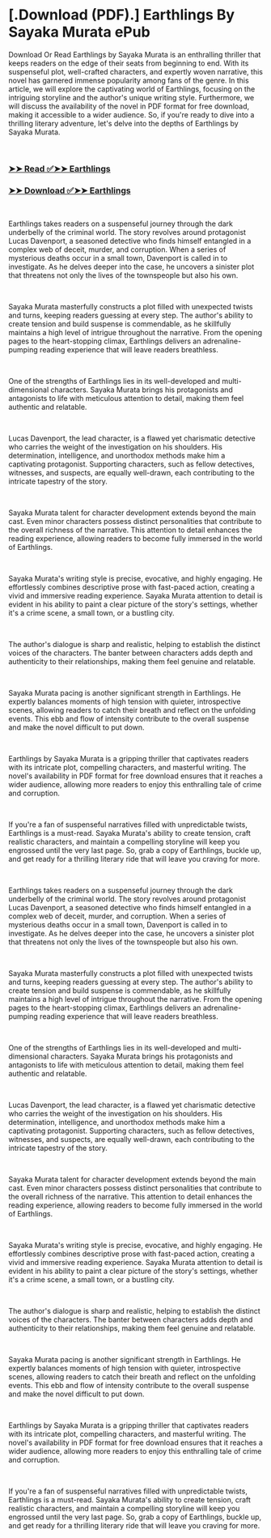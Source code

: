 # [.Download (PDF).] Earthlings By Sayaka Murata ePub

<p>Download Or Read Earthlings by Sayaka Murata is an enthralling thriller that keeps readers on the edge of their seats from beginning to end. With its suspenseful plot, well-crafted characters, and expertly woven narrative, this novel has garnered immense popularity among fans of the genre. In this article, we will explore the captivating world of Earthlings, focusing on the intriguing storyline and the author's unique writing style. Furthermore, we will discuss the availability of the novel in PDF format for free download, making it accessible to a wider audience. So, if you're ready to dive into a thrilling literary adventure, let's delve into the depths of Earthlings by Sayaka Murata.</p>
<p>&nbsp;</p>

### [➤➤ Read ✅➤➤ Earthlings](https://thehelpfulbooks.blogspot.com/id/50269327)

### [➤➤ Download ✅➤➤ Earthlings](https://thehelpfulbooks.blogspot.com/id/50269327)

<p>&nbsp;</p>
<p>Earthlings takes readers on a suspenseful journey through the dark underbelly of the criminal world. The story revolves around protagonist Lucas Davenport, a seasoned detective who finds himself entangled in a complex web of deceit, murder, and corruption. When a series of mysterious deaths occur in a small town, Davenport is called in to investigate. As he delves deeper into the case, he uncovers a sinister plot that threatens not only the lives of the townspeople but also his own.</p>
<p>&nbsp;</p>
<p>Sayaka Murata masterfully constructs a plot filled with unexpected twists and turns, keeping readers guessing at every step. The author's ability to create tension and build suspense is commendable, as he skillfully maintains a high level of intrigue throughout the narrative. From the opening pages to the heart-stopping climax, Earthlings delivers an adrenaline-pumping reading experience that will leave readers breathless.</p>
<p>&nbsp;</p>
<p>One of the strengths of Earthlings lies in its well-developed and multi-dimensional characters. Sayaka Murata brings his protagonists and antagonists to life with meticulous attention to detail, making them feel authentic and relatable.</p>
<p>&nbsp;</p>
<p>Lucas Davenport, the lead character, is a flawed yet charismatic detective who carries the weight of the investigation on his shoulders. His determination, intelligence, and unorthodox methods make him a captivating protagonist. Supporting characters, such as fellow detectives, witnesses, and suspects, are equally well-drawn, each contributing to the intricate tapestry of the story.</p>
<p>&nbsp;</p>
<p>Sayaka Murata talent for character development extends beyond the main cast. Even minor characters possess distinct personalities that contribute to the overall richness of the narrative. This attention to detail enhances the reading experience, allowing readers to become fully immersed in the world of Earthlings.</p>
<p>&nbsp;</p>
<p>Sayaka Murata's writing style is precise, evocative, and highly engaging. He effortlessly combines descriptive prose with fast-paced action, creating a vivid and immersive reading experience. Sayaka Murata attention to detail is evident in his ability to paint a clear picture of the story's settings, whether it's a crime scene, a small town, or a bustling city.</p>
<p>&nbsp;</p>
<p>The author's dialogue is sharp and realistic, helping to establish the distinct voices of the characters. The banter between characters adds depth and authenticity to their relationships, making them feel genuine and relatable.</p>
<p>&nbsp;</p>
<p>Sayaka Murata pacing is another significant strength in Earthlings. He expertly balances moments of high tension with quieter, introspective scenes, allowing readers to catch their breath and reflect on the unfolding events. This ebb and flow of intensity contribute to the overall suspense and make the novel difficult to put down.</p>
<p>&nbsp;</p>
<p>Earthlings by Sayaka Murata is a gripping thriller that captivates readers with its intricate plot, compelling characters, and masterful writing. The novel's availability in PDF format for free download ensures that it reaches a wider audience, allowing more readers to enjoy this enthralling tale of crime and corruption.</p>
<p>&nbsp;</p>
<p>If you're a fan of suspenseful narratives filled with unpredictable twists, Earthlings is a must-read. Sayaka Murata's ability to create tension, craft realistic characters, and maintain a compelling storyline will keep you engrossed until the very last page. So, grab a copy of Earthlings, buckle up, and get ready for a thrilling literary ride that will leave you craving for more.</p>
<p>&nbsp;</p>
<p>Earthlings takes readers on a suspenseful journey through the dark underbelly of the criminal world. The story revolves around protagonist Lucas Davenport, a seasoned detective who finds himself entangled in a complex web of deceit, murder, and corruption. When a series of mysterious deaths occur in a small town, Davenport is called in to investigate. As he delves deeper into the case, he uncovers a sinister plot that threatens not only the lives of the townspeople but also his own.</p>
<p>&nbsp;</p>
<p>Sayaka Murata masterfully constructs a plot filled with unexpected twists and turns, keeping readers guessing at every step. The author's ability to create tension and build suspense is commendable, as he skillfully maintains a high level of intrigue throughout the narrative. From the opening pages to the heart-stopping climax, Earthlings delivers an adrenaline-pumping reading experience that will leave readers breathless.</p>
<p>&nbsp;</p>
<p>One of the strengths of Earthlings lies in its well-developed and multi-dimensional characters. Sayaka Murata brings his protagonists and antagonists to life with meticulous attention to detail, making them feel authentic and relatable.</p>
<p>&nbsp;</p>
<p>Lucas Davenport, the lead character, is a flawed yet charismatic detective who carries the weight of the investigation on his shoulders. His determination, intelligence, and unorthodox methods make him a captivating protagonist. Supporting characters, such as fellow detectives, witnesses, and suspects, are equally well-drawn, each contributing to the intricate tapestry of the story.</p>
<p>&nbsp;</p>
<p>Sayaka Murata talent for character development extends beyond the main cast. Even minor characters possess distinct personalities that contribute to the overall richness of the narrative. This attention to detail enhances the reading experience, allowing readers to become fully immersed in the world of Earthlings.</p>
<p>&nbsp;</p>
<p>Sayaka Murata's writing style is precise, evocative, and highly engaging. He effortlessly combines descriptive prose with fast-paced action, creating a vivid and immersive reading experience. Sayaka Murata attention to detail is evident in his ability to paint a clear picture of the story's settings, whether it's a crime scene, a small town, or a bustling city.</p>
<p>&nbsp;</p>
<p>The author's dialogue is sharp and realistic, helping to establish the distinct voices of the characters. The banter between characters adds depth and authenticity to their relationships, making them feel genuine and relatable.</p>
<p>&nbsp;</p>
<p>Sayaka Murata pacing is another significant strength in Earthlings. He expertly balances moments of high tension with quieter, introspective scenes, allowing readers to catch their breath and reflect on the unfolding events. This ebb and flow of intensity contribute to the overall suspense and make the novel difficult to put down.</p>
<p>&nbsp;</p>
<p>Earthlings by Sayaka Murata is a gripping thriller that captivates readers with its intricate plot, compelling characters, and masterful writing. The novel's availability in PDF format for free download ensures that it reaches a wider audience, allowing more readers to enjoy this enthralling tale of crime and corruption.</p>
<p>&nbsp;</p>
<p>If you're a fan of suspenseful narratives filled with unpredictable twists, Earthlings is a must-read. Sayaka Murata's ability to create tension, craft realistic characters, and maintain a compelling storyline will keep you engrossed until the very last page. So, grab a copy of Earthlings, buckle up, and get ready for a thrilling literary ride that will leave you craving for more.</p>
<p>&nbsp;</p>
